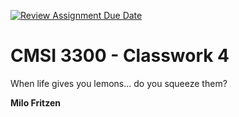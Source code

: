 [![Review Assignment Due Date](https://classroom.github.com/assets/deadline-readme-button-22041afd0340ce965d47ae6ef1cefeee28c7c493a6346c4f15d667ab976d596c.svg)](https://classroom.github.com/a/TP_c_BwR)
# CMSI 3300 - Classwork 4
When life gives you lemons... do you squeeze them?

**Milo Fritzen**